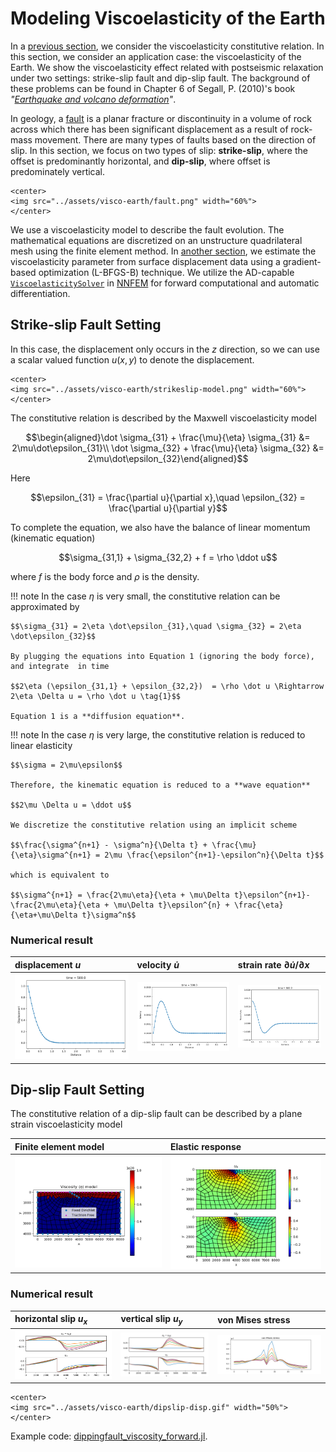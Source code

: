 # Modeling Viscoelasticity of the Earth  

In a [previous section](https://kailaix.github.io/AdFem.jl/dev/viscoelasticity/), we consider the viscoelasticity constitutive relation. In this section, we consider an application case: the viscoelasticity of the Earth. We show the viscoelasticity effect related with postseismic relaxation under two settings: strike-slip fault and dip-slip fault. The background of these problems can be found in Chapter 6 of Segall, P. (2010)'s book *"[Earthquake and volcano deformation](https://press.princeton.edu/books/hardcover/9780691133027/earthquake-and-volcano-deformation)"*.


In geology, a [fault](https://en.wikipedia.org/wiki/Fault_(geology)) is a planar fracture or discontinuity in a volume of rock across which there has been significant displacement as a result of rock-mass movement. There are many types of faults based on the direction of slip. In this section, we focus on two types of slip: **strike-slip**, where the offset is predominantly horizontal, and **dip-slip**, where offset is predominately vertical. 


```@raw html
<center>
<img src="../assets/visco-earth/fault.png" width="60%">
</center>
```

We use a viscoelasticity model to describe the fault evolution. The mathematical equations are discretized on an unstructure quadrilateral mesh using the finite element method. In [another section](https://kailaix.github.io/AdFem.jl/dev/inv_viscoelasticity_earth/), we estimate the viscoelasticity parameter from surface displacement data using a gradient-based optimization (L-BFGS-B) technique.  We utilize the AD-capable [`ViscoelasticitySolver`](@ref) in [NNFEM](https://github.com/kailaix/NNFEM.jl/) for forward computational and automatic differentiation. 

## Strike-slip Fault Setting

In this case, the displacement only occurs in the $z$ direction, so we can use a scalar valued function $u(x,y)$ to denote the displacement. 

```@raw html
<center>
<img src="../assets/visco-earth/strikeslip-model.png" width="60%">
</center>
```

The constitutive relation is described by the Maxwell viscoelasticity model

$$\begin{aligned}\dot \sigma_{31} + \frac{\mu}{\eta} \sigma_{31} &= 2\mu\dot\epsilon_{31}\\ \dot \sigma_{32} + \frac{\mu}{\eta} \sigma_{32} &= 2\mu\dot\epsilon_{32}\end{aligned}$$

Here

$$\epsilon_{31} = \frac{\partial u}{\partial x},\quad \epsilon_{32} = \frac{\partial u}{\partial y}$$

To complete the equation, we also have the balance of linear momentum (kinematic equation)

$$\sigma_{31,1} + \sigma_{32,2} + f = \rho \ddot u$$

where $f$ is the body force and $\rho$ is the density. 

!!! note
    In the case $\eta$ is very small, the constitutive relation can be approximated by  

    $$\sigma_{31} = 2\eta \dot\epsilon_{31},\quad \sigma_{32} = 2\eta \dot\epsilon_{32}$$
    
    By plugging the equations into Equation 1 (ignoring the body force), and integrate  in time
    
    $$2\eta (\epsilon_{31,1} + \epsilon_{32,2})  = \rho \dot u \Rightarrow 2\eta \Delta u = \rho \dot u \tag{1}$$
    
    Equation 1 is a **diffusion equation**. 

!!! note
    In the case $\eta$ is very large, the constitutive relation is reduced to linear elasticity

    $$\sigma = 2\mu\epsilon$$
    
    Therefore, the kinematic equation is reduced to a **wave equation**
    
    $$2\mu \Delta u = \ddot u$$
    
    We discretize the constitutive relation using an implicit scheme
    
    $$\frac{\sigma^{n+1} - \sigma^n}{\Delta t} + \frac{\mu}{\eta}\sigma^{n+1} = 2\mu \frac{\epsilon^{n+1}-\epsilon^n}{\Delta t}$$
    
    which is equivalent to 
    
    $$\sigma^{n+1} = \frac{2\mu\eta}{\eta + \mu\Delta t}\epsilon^{n+1}- \frac{2\mu\eta}{\eta + \mu\Delta t}\epsilon^{n} + \frac{\eta}{\eta+\mu\Delta t}\sigma^n$$




### Numerical result

|displacement $u$                                 |velocity $\dot u$                              | strain rate   $\partial \dot u / \partial x$     |
|:------------------------------------------------|:----------------------------------------------|:-------------------------------------------------|
|![](https://raw.githubusercontent.com/ADCMEMarket/ADCMEImages/master/AdFem/visco-earth/strikeslip-disp.gif)   |![](https://raw.githubusercontent.com/ADCMEMarket/ADCMEImages/master/AdFem/visco-earth/strikeslip-velocity.gif)    |![](https://raw.githubusercontent.com/ADCMEMarket/ADCMEImages/master/AdFem/visco-earth/strikeslip-strain_rate.gif)      |

## Dip-slip Fault Setting

The constitutive relation of a dip-slip fault can be described by a plane strain viscoelasticity model


|Finite element model                             |Elastic response                               | 
|:------------------------------------------------|:----------------------------------------------|
|![](https://raw.githubusercontent.com/ADCMEMarket/ADCMEImages/master/AdFem/visco-earth/dipslip-model.png)      |![](https://raw.githubusercontent.com/ADCMEMarket/ADCMEImages/master/AdFem/visco-earth/dipslip-elastic.png)  |


### Numerical result

|horizontal slip $u_x$                            |vertical slip $u_y$                             | von Mises stress     |
|:------------------------------------------------|:----------------------------------------------|:-------------------------------------------------|
|![](https://raw.githubusercontent.com/ADCMEMarket/ADCMEImages/master/AdFem/visco-earth/dipslip-ux.png)   |![](https://raw.githubusercontent.com/ADCMEMarket/ADCMEImages/master/AdFem/visco-earth/dipslip-uy.png)    |![](https://raw.githubusercontent.com/ADCMEMarket/ADCMEImages/master/AdFem/visco-earth/dipslip-vonMises.png)     |

```@raw html
<center>
<img src="../assets/visco-earth/dipslip-disp.gif" width="50%">
</center>
```


Example code: [dippingfault_viscosity_forward.jl](https://github.com/kailaix/AdFem.jl/blob/master/research/earthquake/dipslip/dippingfault_viscosity_forward.jl).